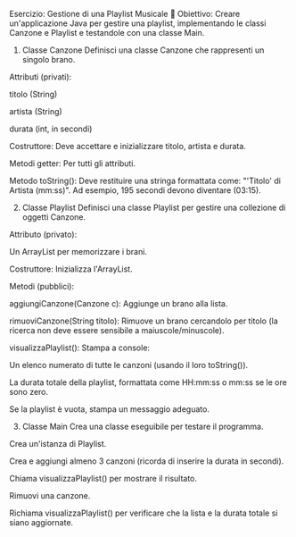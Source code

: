 Esercizio: Gestione di una Playlist Musicale 🎵
Obiettivo: Creare un'applicazione Java per gestire una playlist, implementando le classi Canzone e Playlist e testandole con una classe Main.

1. Classe Canzone
   Definisci una classe Canzone che rappresenti un singolo brano.

Attributi (privati):

titolo (String)

artista (String)

durata (int, in secondi)

Costruttore: Deve accettare e inizializzare titolo, artista e durata.

Metodi getter: Per tutti gli attributi.

Metodo toString(): Deve restituire una stringa formattata come: "'Titolo' di Artista (mm:ss)". Ad esempio, 195 secondi devono diventare (03:15).

2. Classe Playlist
   Definisci una classe Playlist per gestire una collezione di oggetti Canzone.

Attributo (privato):

Un ArrayList<Canzone> per memorizzare i brani.

Costruttore: Inizializza l'ArrayList.

Metodi (pubblici):

aggiungiCanzone(Canzone c): Aggiunge un brano alla lista.

rimuoviCanzone(String titolo): Rimuove un brano cercandolo per titolo (la ricerca non deve essere sensibile a maiuscole/minuscole).

visualizzaPlaylist(): Stampa a console:

Un elenco numerato di tutte le canzoni (usando il loro toString()).

La durata totale della playlist, formattata come HH:mm:ss o mm:ss se le ore sono zero.

Se la playlist è vuota, stampa un messaggio adeguato.

3. Classe Main
   Crea una classe eseguibile per testare il programma.

Crea un'istanza di Playlist.

Crea e aggiungi almeno 3 canzoni (ricorda di inserire la durata in secondi).

Chiama visualizzaPlaylist() per mostrare il risultato.

Rimuovi una canzone.

Richiama visualizzaPlaylist() per verificare che la lista e la durata totale si siano aggiornate.
